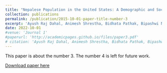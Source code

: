 ```yaml
---
title: "Nepalese Population in the United States: A Demographic and Socio-Economic Analysis"
collection: publications
permalink: /publication/2015-10-01-paper-title-number-3
excerpt: 'Ayush Raj Dahal, Animesh Shrestha, Bidhata Pathak, Bipashwi Nepal, Lalit Yadav (2022).'
date: 2022-10-01
#venue: 'Journal 1'
#paperurl: 'http://academicpages.github.io/files/paper3.pdf'
# citation: 'Ayush Raj Dahal, Animesh Shrestha, Bidhata Pathak, Bipashwi Nepal, Lalit Yadav (2022).'
---
```

This paper is about the number 3. The number 4 is left for future work.

[Download paper here]()